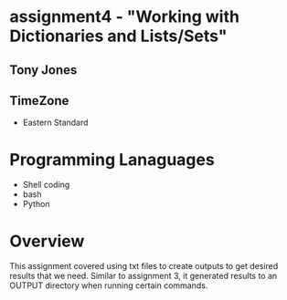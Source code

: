 # assignment4 - "Working with Dictionaries and Lists/Sets"

## Tony Jones


## TimeZone
 - Eastern Standard

# Programming Lanaguages 
- Shell coding
- bash
- Python


# Overview
This assignment covered using txt files to create outputs to get desired results that we need.
Similar to assignment 3, it generated results to an OUTPUT directory when running certain commands.

